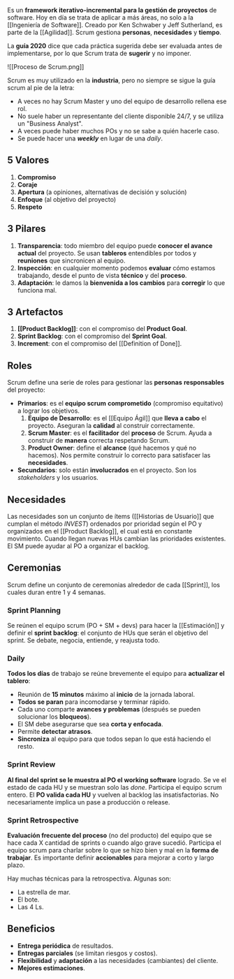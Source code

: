 Es un **framework iterativo-incremental para la gestión de proyectos** de software. Hoy en día se trata de aplicar a más áreas, no solo a la [[Ingeniería de Software]]. Creado por Ken Schwaber y Jeff Sutherland, es parte de la [[Agilidad]]. Scrum gestiona **personas**, **necesidades** y **tiempo**.

La **guía 2020** dice que cada práctica sugerida debe ser evaluada antes de implementarse, por lo que Scrum trata de **sugerir** y no imponer.

![[Proceso de Scrum.png]]

Scrum es muy utilizado en la **industria**, pero no siempre se sigue la guía scrum al pie de la letra:
- A veces no hay Scrum Master y uno del equipo de desarrollo rellena ese rol.
- No suele haber un representante del cliente disponible 24/7, y se utiliza un "Business Analyst".
- A veces puede haber muchos POs y no se sabe a quién hacerle caso.
- Se puede hacer una ***weekly*** en lugar de una *daily*.

## 5 Valores

1. **Compromiso**
2. **Coraje**
3. **Apertura** (a opiniones, alternativas de decisión y solución)
4. **Enfoque** (al objetivo del proyecto)
5. **Respeto**

## 3 Pilares

1. **Transparencia**: todo miembro del equipo puede **conocer el avance actual** del proyecto. Se usan **tableros** entendibles por todos y **reuniones** que sincronicen al equipo.
2. **Inspección**: en cualquier momento podemos **evaluar** cómo estamos trabajando, desde el punto de vista **técnico** y del **proceso**.
3. **Adaptación**: le damos la **bienvenida a los cambios** para **corregir** lo que funciona mal.

## 3 Artefactos

1. **[[Product Backlog]]**: con el compromiso del **Product Goal**.
2. **Sprint Backlog**: con el compromiso del **Sprint Goal**.
3. **Increment**: con el compromiso del [[Definition of Done]].

## Roles

Scrum define una serie de roles para gestionar las **personas** **responsables** del proyecto:

- **Primarios**: es el **equipo scrum** **comprometido** (compromiso equitativo) a lograr los objetivos.
	1. **Equipo de Desarrollo**: es el [[Equipo Ágil]] que **lleva a cabo** el proyecto. Aseguran la **calidad** al construir correctamente.
	2. **Scrum Master**: es el **facilitador** del **proceso** de Scrum. Ayuda a construir de **manera** correcta respetando Scrum.
	3. **Product Owner**: define el **alcance** (qué hacemos y qué no hacemos). Nos permite construir lo correcto para satisfacer las **necesidades**.
- **Secundarios**: solo están **involucrados** en el proyecto. Son los *stakeholders* y los usuarios.

## Necesidades

Las necesidades son un conjunto de ítems ([[Historias de Usuario]] que cumplan el método *INVEST*) ordenados por prioridad según el PO y organizados en el [[Product Backlog]], el cual está en constante movimiento. Cuando llegan nuevas HUs cambian las prioridades existentes. El SM puede ayudar al PO a organizar el backlog.

## Ceremonias

Scrum define un conjunto de ceremonias alrededor de cada [[Sprint]], los cuales duran entre 1 y 4 semanas.

### Sprint Planning

Se reúnen el equipo scrum (PO + SM + devs) para hacer la [[Estimación]] y definir el **sprint backlog**: el conjunto de HUs que serán el objetivo del sprint. Se debate, negocia, entiende, y reajusta todo.

### Daily

**Todos los días** de trabajo se reúne brevemente el equipo para **actualizar el tablero**:
- Reunión de **15 minutos** máximo al **inicio** de la jornada laboral.
- **Todos se paran** para incomodarse y terminar rápido.
- Cada uno comparte **avances y problemas** (después se pueden solucionar los **bloqueos**).
- El SM debe asegurarse que sea **corta y enfocada**.
- Permite **detectar atrasos**.
- **Sincroniza** al equipo para que todos sepan lo que está haciendo el resto.

### Sprint Review

**Al final del sprint se le muestra al PO el working software** logrado. Se ve el estado de cada HU y se muestran solo las *done*. Participa el equipo scrum entero. El **PO valida cada HU** y vuelven al backlog las insatisfactorias. No necesariamente implica un pase a producción o release.

### Sprint Retrospective

**Evaluación frecuente del proceso** (no del producto) del equipo que se hace cada X cantidad de sprints o cuando algo grave sucedió. Participa el equipo scrum para charlar sobre lo que se hizo bien y mal en la **forma de trabajar**. Es importante definir **accionables** para mejorar a corto y largo plazo.

Hay muchas técnicas para la retrospectiva. Algunas son:
- La estrella de mar.
- El bote.
- Las 4 Ls.

## Beneficios

- **Entrega periódica** de resultados.
- **Entregas parciales** (se limitan riesgos y costos).
- **Flexibilidad** y **adaptación** a las necesidades (cambiantes) del cliente.
- **Mejores estimaciones**.
